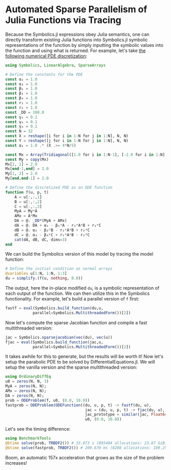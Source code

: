 # Automated Sparse Parallelism of Julia Functions via Tracing

Because the Symbolics.jl expressions obey Julia semantics, one can
directly transform existing Julia functions into Symbolics.jl symbolic
representations of the function by simply inputting the symbolic values into
the function and using what is returned. For example, let's take [the following
numerical PDE discretization](https://www.stochasticlifestyle.com/solving-systems-stochastic-pdes-using-gpus-julia/):

```julia
using Symbolics, LinearAlgebra, SparseArrays

# Define the constants for the PDE
const α₂ = 1.0
const α₃ = 1.0
const β₁ = 1.0
const β₂ = 1.0
const β₃ = 1.0
const r₁ = 1.0
const r₂ = 1.0
const _DD = 100.0
const γ₁ = 0.1
const γ₂ = 0.1
const γ₃ = 0.1
const N = 32
const X = reshape([i for i in 1:N for j in 1:N], N, N)
const Y = reshape([j for i in 1:N for j in 1:N], N, N)
const α₁ = 1.0 .* (X .>= 4*N/5)

const Mx = Array(Tridiagonal([1.0 for i in 1:N-1], [-2.0 for i in 1:N], [1.0 for i in 1:N-1]))
const My = copy(Mx)
Mx[2, 1] = 2.0
Mx[end-1,end] = 2.0
My[1, 2] = 2.0
My[end,end-1] = 2.0

# Define the discretized PDE as an ODE function
function f(u, p, t)
    A = u[:,:,1]
    B = u[:,:,2]
    C = u[:,:,3]
    MyA = My*A
    AMx = A*Mx
    DA = @. _DD*(MyA + AMx)
    dA = @. DA + α₁ - β₁*A - r₁*A*B + r₂*C
    dB = @. α₂ - β₂*B - r₁*A*B + r₂*C
    dC = @. α₃ - β₃*C + r₁*A*B - r₂*C
    cat(dA, dB, dC, dims=3)
end
```

We can build the Symbolics version of this model by tracing the
model function:

```julia
# Define the initial condition as normal arrays
@variables u[1:N, 1:N, 1:3]
du = simplify.(f(u, nothing, 0.0))
```

The output, here the in-place modified `du`, is a symbolic representation of
each output of the function. We can then utilize this in the Symbolics
functionality. For example, let's build a parallel version of `f` first:

```julia
fastf = eval(Symbolics.build_function(du,u,
            parallel=Symbolics.MultithreadedForm())[2])
```

Now let's compute the sparse Jacobian function and compile a fast multithreaded version:

```julia
jac = Symbolics.sparsejacobian(vec(du), vec(u))
fjac = eval(Symbolics.build_function(jac,u,
            parallel=Symbolics.MultithreadedForm())[2])
```

It takes awhile for this to generate, but the results will be worth it!
Now let's setup the parabolic PDE to be solved by DifferentialEquations.jl.
We will setup the vanilla version and the sparse multithreaded
version:

```julia
using OrdinaryDiffEq
u0 = zeros(N, N, 3)
MyA = zeros(N, N);
AMx = zeros(N, N);
DA = zeros(N, N);
prob = ODEProblem(f, u0, (0.0, 10.0))
fastprob = ODEProblem(ODEFunction((du, u, p, t) -> fastf(du, u),
                                   jac = (du, u, p, t) -> fjac(du, u),
                                   jac_prototype = similar(jac, Float64)),
                                   u0, (0.0, 10.0))
```

Let's see the timing difference:

```julia
using BenchmarkTools
@btime solve(prob, TRBDF2()) # 33.073 s (895404 allocations: 23.87 GiB)
@btime solve(fastprob, TRBDF2()) # 209.670 ms (8208 allocations: 109.25 MiB)
```

Boom, an automatic 157x acceleration that grows as the size of the problem
increases!
